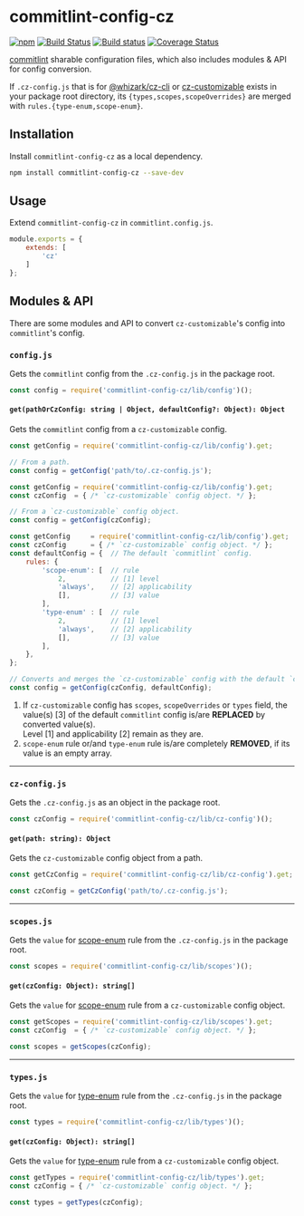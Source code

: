 # commitlint-config-cz 

[![npm][npm-image]][npm-url]
[![Build Status][travis-image]][travis-url]
[![Build status][appveyor-image]][appveyor-url]
[![Coverage Status][coveralls-image]][coveralls-url]

[commitlint][] sharable configuration files, which also includes modules & API
for config conversion.

If `.cz-config.js` that is for [@whizark/cz-cli][] or
[cz-customizable][] exists in your package root directory, its
`{types,scopes,scopeOverrides}` are merged with
`rules.{type-enum,scope-enum}`.

## Installation

Install `commitlint-config-cz` as a local dependency.

```sh
npm install commitlint-config-cz --save-dev
```

## Usage

Extend `commitlint-config-cz` in `commitlint.config.js`.

```js
module.exports = {
    extends: [
        'cz'
    ]
};
```

## Modules & API

There are some modules and API to convert `cz-customizable`'s config into `commitlint`'s config.

### `config.js`

Gets the `commitlint` config from the `.cz-config.js` in the package root.

```javascript
const config = require('commitlint-config-cz/lib/config')();
````

#### `get(pathOrCzConfig: string | Object, defaultConfig?: Object): Object`

Gets the `commitlint` config from a `cz-customizable` config.

```javascript
const getConfig = require('commitlint-config-cz/lib/config').get;

// From a path.
const config = getConfig('path/to/.cz-config.js');
````

```javascript
const getConfig = require('commitlint-config-cz/lib/config').get;
const czConfig  = { /* `cz-customizable` config object. */ };

// From a `cz-customizable` config object.
const config = getConfig(czConfig);
````

```javascript
const getConfig     = require('commitlint-config-cz/lib/config').get;
const czConfig      = { /* `cz-customizable` config object. */ };
const defaultConfig = {  // The default `commitlint` config.
    rules: {
        'scope-enum': [  // rule
            2,           // [1] level
            'always',    // [2] applicability
            [],          // [3] value
        ],
        'type-enum' : [  // rule
            2,           // [1] level
            'always',    // [2] applicability
            [],          // [3] value
        ],
    },
};

// Converts and merges the `cz-customizable` config with the default `commitlint` config.
const config = getConfig(czConfig, defaultConfig);
````

1. If `cz-customizable` config has `scopes`, `scopeOverrides` or `types` field,
   the value(s) [3] of the default `commitlint` config is/are **REPLACED** by converted value(s).  
   Level [1] and applicability [2] remain as they are.
2. `scope-enum` rule or/and `type-enum` rule is/are completely **REMOVED**, if its value is an empty array.

---

### `cz-config.js`

Gets the `.cz-config.js` as an object in the package root.

```javascript
const czConfig = require('commitlint-config-cz/lib/cz-config')();
````

#### `get(path: string): Object`

Gets the `cz-customizable` config object from a path.

```javascript
const getCzConfig = require('commitlint-config-cz/lib/cz-config').get;

const czConfig = getCzConfig('path/to/.cz-config.js');
````

---

### `scopes.js`

Gets the `value` for [scope-enum][] rule from the `.cz-config.js` in the package root.

```javascript
const scopes = require('commitlint-config-cz/lib/scopes')();
````

#### `get(czConfig: Object): string[]`

Gets the `value` for [scope-enum][] rule from a `cz-customizable` config object.

```javascript
const getScopes = require('commitlint-config-cz/lib/scopes').get;
const czConfig  = { /* `cz-customizable` config object. */ };

const scopes = getScopes(czConfig);
````

---

### `types.js`

Gets the `value` for [type-enum][] rule from the `.cz-config.js` in the package root.

```javascript
const types = require('commitlint-config-cz/lib/types')();
````

#### `get(czConfig: Object): string[]`

Gets the `value` for [type-enum][] rule from a `cz-customizable` config object.

```javascript
const getTypes = require('commitlint-config-cz/lib/types').get;
const czConfig = { /* `cz-customizable` config object. */ };

const types = getTypes(czConfig);
````

[commitlint]: https://github.com/marionebl/commitlint
[@whizark/cz-cli]: https://github.com/whizark/cz-cli
[cz-customizable]: https://github.com/leonardoanalista/cz-customizable

[npm-image]: https://img.shields.io/npm/v/commitlint-config-cz.svg
[npm-url]: https://www.npmjs.com/commitlint-config-cz

[coveralls-image]: https://coveralls.io/repos/whizark/commitlint-config-cz/badge.svg?branch=master&service=github
[coveralls-url]: https://coveralls.io/github/whizark/commitlint-config-cz?branch=master

[travis-image]: https://travis-ci.org/whizark/commitlint-config-cz.svg?branch=master
[travis-url]: https://travis-ci.org/whizark/commitlint-config-cz

[appveyor-image]: https://ci.appveyor.com/api/projects/status/github/whizark/commitlint-config-cz?branch=master&svg=true
[appveyor-url]: https://ci.appveyor.com/project/whizark/commitlint-config-cz/branch/master

[scope-enum]: http://marionebl.github.io/commitlint/#/reference-rules?id=scope-enum
[type-enum]: http://marionebl.github.io/commitlint/#/reference-rules?id=type-enum

